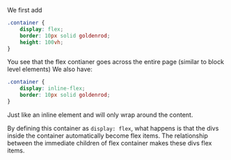 We first add

```css
.container {
    display: flex;
    border: 10px solid goldenrod;
    height: 100vh;
}
```

You see that the flex contianer goes across the entire page (similar to block level elements)
We also have:

```css
.container {
    display: inline-flex;
    border: 10px solid goldenrod;
}
```

Just like an inline element and will only wrap around the content.


By defining this container as `display: flex`, what happens is that the divs inside the container automatically become flex items. The relationship between the immediate children of flex container makes these divs flex items. 